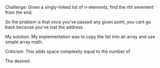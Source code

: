 Challenge:
Given a singly-linked list of n-elements, find the nth emement from the end.

So the problem is that once you've passed any given point, you cant go back because you've lost the address.

My solution:
My implementation was to copy the list into an array and use simple array math.

Criticism:
This adds space complexity equal to the number of 

The desired



